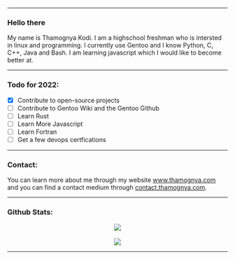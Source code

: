 <hr>

### Hello there

My name is Thamognya Kodi. I am a highschool freshman who is intersted in linux and programming. I currently use Gentoo and I know Python, C, C++, Java and Bash. I am learning javascript which I would like to become better at.

<hr>

### Todo for 2022:

- [x] Contribute to open-source projects
- [ ] Contribute to Gentoo Wiki and the Gentoo Github
- [ ] Learn Rust
- [ ] Learn More Javascript
- [ ] Learn Fortran
- [ ] Get a few devops certfications

<hr>

### Contact:

You can learn more about me through my website <a href="https://www.thamognya.com" target="_blank">www.thamognya.com</a> and you can find a contact medium through <a href="https://contact.thamognya.com" target="_blank">contact.thamognya.com</a>.

<hr>

### Github Stats:

<div align='center'><img align="center" src="https://github-readme-stats.vercel.app/api?username=ThamognyaKodi&count_private=true&theme=graywhite"></div>
<br>
<div align='center'><img align="center" src="https://github-readme-stats.vercel.app/api/top-langs/?username=ThamognyaKodi&langs_count=10&theme=graywhite"></div>

<hr>
